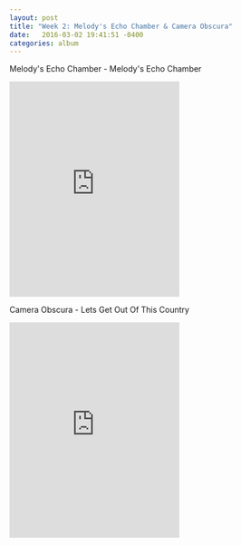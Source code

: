 ```yaml
---
layout: post
title: "Week 2: Melody's Echo Chamber & Camera Obscura"
date:   2016-03-02 19:41:51 -0400
categories: album
---
```


Melody's Echo Chamber - Melody's Echo Chamber
<iframe src="https://embed.spotify.com/?uri=spotify%3Aalbum%3A5eAidxBUOGwyodg1sbKaIy&view=coverart" width="300" height="380" frameborder="0" allowtransparency="true"></iframe>

Camera Obscura - Lets Get Out Of This Country
<iframe src="https://embed.spotify.com/?uri=spotify%3Aalbum%3A3NcGNYXKiHeygdXXL7czL1&view=coverart" width="300" height="380" frameborder="0" allowtransparency="true"></iframe>


